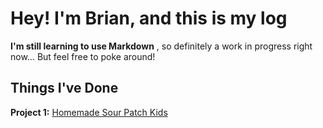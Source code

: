 # Hey! I'm Brian, and this is my log
**I'm still learning to use Markdown** , so definitely a work in progress right now... But feel free to poke around!

## Things I've Done
**Project 1:** [Homemade Sour Patch Kids](https://github.com/briantanabe/project-log/blob/master/projects/Sour%20Candy.md)
<!--stackedit_data:
eyJoaXN0b3J5IjpbLTE3MzQ1NTAxNjgsLTIwOTgxMDIwMDksMT
kwMDgyNDgzOSwtMzMyNDU1MzYzXX0=
-->